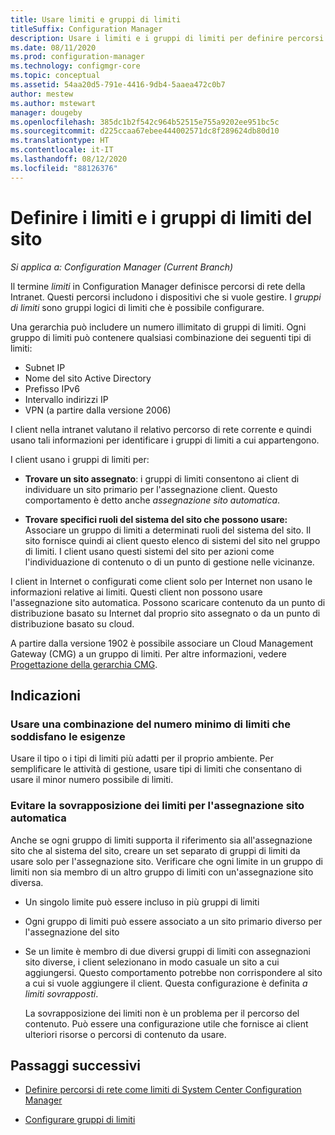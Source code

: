 ```yaml
---
title: Usare limiti e gruppi di limiti
titleSuffix: Configuration Manager
description: Usare i limiti e i gruppi di limiti per definire percorsi di rete e sistemi del sito accessibili per i dispositivi gestiti.
ms.date: 08/11/2020
ms.prod: configuration-manager
ms.technology: configmgr-core
ms.topic: conceptual
ms.assetid: 54aa20d5-791e-4416-9db4-5aaea472c0b7
author: mestew
ms.author: mstewart
manager: dougeby
ms.openlocfilehash: 385dc1b2f542c964b52515e755a9202ee951bc5c
ms.sourcegitcommit: d225ccaa67ebee444002571dc8f289624db80d10
ms.translationtype: HT
ms.contentlocale: it-IT
ms.lasthandoff: 08/12/2020
ms.locfileid: "88126376"
---
```

# <a name="define-site-boundaries-and-boundary-groups"></a>Definire i limiti e i gruppi di limiti del sito

*Si applica a: Configuration Manager (Current Branch)*

Il termine *limiti* in Configuration Manager definisce percorsi di rete della Intranet. Questi percorsi includono i dispositivi che si vuole gestire. I *gruppi di limiti* sono gruppi logici di limiti che è possibile configurare.

Una gerarchia può includere un numero illimitato di gruppi di limiti. Ogni gruppo di limiti può contenere qualsiasi combinazione dei seguenti tipi di limiti:  

- Subnet IP  
- Nome del sito Active Directory  
- Prefisso IPv6  
- Intervallo indirizzi IP  
- VPN (a partire dalla versione 2006)

I client nella intranet valutano il relativo percorso di rete corrente e quindi usano tali informazioni per identificare i gruppi di limiti a cui appartengono.  

I client usano i gruppi di limiti per:  

- **Trovare un sito assegnato**: i gruppi di limiti consentono ai client di individuare un sito primario per l'assegnazione client. Questo comportamento è detto anche *assegnazione sito automatica*.  

- **Trovare specifici ruoli del sistema del sito che possono usare:** Associare un gruppo di limiti a determinati ruoli del sistema del sito. Il sito fornisce quindi ai client questo elenco di sistemi del sito nel gruppo di limiti. I client usano questi sistemi del sito per azioni come l'individuazione di contenuto o di un punto di gestione nelle vicinanze.  

I client in Internet o configurati come client solo per Internet non usano le informazioni relative ai limiti. Questi client non possono usare l'assegnazione sito automatica. Possono scaricare contenuto da un punto di distribuzione basato su Internet dal proprio sito assegnato o da un punto di distribuzione basato su cloud.  

A partire dalla versione 1902 è possibile associare un Cloud Management Gateway (CMG) a un gruppo di limiti. Per altre informazioni, vedere [Progettazione della gerarchia CMG](../../../clients/manage/cmg/plan-cloud-management-gateway.md#hierarchy-design).<!--3640932-->


## <a name="recommendations"></a><a name="BKMK_BoundaryBestPractices"></a> Indicazioni

### <a name="use-a-mix-of-the-fewest-boundaries-that-meet-your-needs"></a>Usare una combinazione del numero minimo di limiti che soddisfano le esigenze

Usare il tipo o i tipi di limiti più adatti per il proprio ambiente. Per semplificare le attività di gestione, usare tipi di limiti che consentano di usare il minor numero possibile di limiti.

### <a name="avoid-overlapping-boundaries-for-automatic-site-assignment"></a>Evitare la sovrapposizione dei limiti per l'assegnazione sito automatica

Anche se ogni gruppo di limiti supporta il riferimento sia all'assegnazione sito che al sistema del sito, creare un set separato di gruppi di limiti da usare solo per l'assegnazione sito. Verificare che ogni limite in un gruppo di limiti non sia membro di un altro gruppo di limiti con un'assegnazione sito diversa.

- Un singolo limite può essere incluso in più gruppi di limiti  

- Ogni gruppo di limiti può essere associato a un sito primario diverso per l'assegnazione del sito  

- Se un limite è membro di due diversi gruppi di limiti con assegnazioni sito diverse, i client selezionano in modo casuale un sito a cui aggiungersi. Questo comportamento potrebbe non corrispondere al sito a cui si vuole aggiungere il client. Questa configurazione è definita *a limiti sovrapposti*.  

    La sovrapposizione dei limiti non è un problema per il percorso del contenuto. Può essere una configurazione utile che fornisce ai client ulteriori risorse o percorsi di contenuto da usare.  


## <a name="next-steps"></a>Passaggi successivi

- [Definire percorsi di rete come limiti di System Center Configuration Manager](boundaries.md)

- [Configurare gruppi di limiti](boundary-groups.md)
